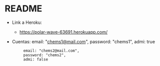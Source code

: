 # README

* Link a Heroku: 
    * https://polar-wave-63691.herokuapp.com/ 

*  Cuentas: email: "chems1@mail.com",
            password: "chems1",
            admi: true
        
            email: "chems2@mail.com",
            password: "chems2",
            admi: false
        